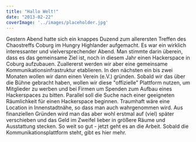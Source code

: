 ```yaml
---
title: "Hallo Welt!"
date: "2013-02-22"
coverImage: '../images/placeholder.jpg'
---
```


Gestern Abend hatte sich ein knappes Duzend zum allerersten Treffen des Chaostreffs Coburg im Hungry Highlander aufgemacht. Es war ein wirklich interessanter und vielversprechender Abend. Man stimmte darin überein, dass es das gemeinsame Ziel ist, noch in diesem Jahr einen Hackerspace in Coburg aufzubauen. Zuallererst werden wir aber eine gemeinsame Kommunikationsinfrastruktur etablieren. In den nächsten ein bis zwei Monaten wollen wir dann einen Verein (e.V.) gründen. Sobald wir das über die Bühne gebracht haben, wollen wir diese "offizielle" Plattform nutzen, um Mitglieder zu werben und bei Firmen um Spenden zum Aufbau eines Hackerspaces zu bitten. Parallel soll die Suche nach einer geeigneten Räumlichkeit für einen Hackerspace beginnen. Traumhaft wäre eine Location in Innenstadtnähe, so dass man auch wahrgenommen wird. Aus finanziellen Gründen wird man das aber wohl erstmal auf (viel) später verschieben und das Geld im Zweifel lieber in größere Räume und Ausstattung stecken. So weit so gut - jetzt geht es an die Arbeit. Sobald die Kommunikationsplattform steht, gibt es hier mehr.
